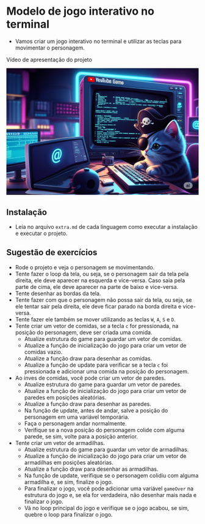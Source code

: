 # Modelo de jogo interativo no terminal

- Vamos criar um jogo interativo no terminal e utilizar as teclas para movimentar o personagem.

Vídeo de apresentação do projeto

[![caolho](caolho.png)](https://youtu.be/2IlDR6D6VVQ)

## Instalação

- Leia no arquivo `extra.md` de cada linguagem como executar a instalação e executar o projeto.

## Sugestão de exercícios

- Rode o projeto e veja o personagem se movimentando.
- Tente fazer o loop da tela, ou seja, se o personagem sair da tela pela direita, ele deve aparecer na esquerda e vice-versa. Caso saia pela parte de cima, ele deve aparecer na parte de baixo e vice-versa.
- Tente desenhar as bordas da tela.
- Tente fazer com que o personagem não possa sair da tela, ou seja, se ele tentar sair pela direita, ele deve ficar parado na borda direita e vice-versa.
- Tente fazer ele também se mover utilizando as teclas `W`, `A`, `S` e `D`.
- Tente criar um vetor de comidas, se a tecla `c` for pressionada, na posição do personagem, deve ser criada uma comida.
  - Atualize estrutura do game para guardar um vetor de comidas.
  - Atualize a função de inicialização do jogo para criar um vetor de comidas vazio.
  - Atualize a função draw para desenhar as comidas.
  - Atualize a função de update para verificar se a tecla `c` foi pressionada e adicionar uma comida na posição do personagem.
- Ao ínves de comidas, você pode criar um vetor de paredes.
  - Atualize estrutura do game para guardar um vetor de paredes.
  - Atualize a função de inicialização do jogo para criar um vetor de paredes em posições aleatórias.
  - Atualize a função draw para desenhar as paredes.
  - Na função de update, antes de andar, salve a posição do personagem em uma variável temporária.
  - Faça o personagem andar normalmente.
  - Verifique se a nova posição do personagem colide com alguma parede, se sim, volte para a posição anterior.
- Tente criar um vetor de armadilhas.
  - Atualize estrutura do game para guardar um vetor de armadilhas.
  - Atualize a função de inicialização do jogo para criar um vetor de armadilhas em posições aleatórias.
  - Atualize a função draw para desenhar as armadilhas.
  - Na função de update, verifique se o personagem colidiu com alguma armadilha e, se sim, finalize o jogo.
  - Para finalizar o jogo, você pode adicionar uma variável `gameOver` na estrutura do jogo e, se ela for verdadeira, não desenhar mais nada e finalizar o jogo.
  - Vá no loop principal do jogo e verifique se o jogo acabou, se sim, quebre o loop para finalizar o jogo.
